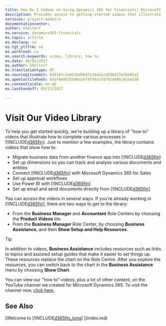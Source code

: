 ```yaml
---
title: How Do I Videos on Using Dynamics 365 for Financials| Microsoft Docs
description: Provides access to getting-started videos that illustrate how to do common tasks.
services: project-madeira
documentationcenter: 
author: bholtorf
ms.service: dynamics365-financials
ms.topic: article
ms.devlang: na
ms.tgt_pltfrm: na
ms.workload: na
ms.search.keywords: video, library, how to
ms.date: 06/02/2017
ms.author: bholtorf
ms.translationtype: HT
ms.sourcegitcommit: 81636fc2e661bd9b07c54da1cd5d0d27e30d01a2
ms.openlocfilehash: 6e5f4e0b32b90a19f4f58a1fd792a686c0cb41d0
ms.contentlocale: en-gb
ms.lasthandoff: 09/22/2017

---
```

# <a name="visit-our-video-library"></a>Visit Our Video Library
To help you get started quickly, we're building up a library of "how to" videos that illustrate how to complete various processes in [!INCLUDE[d365fin](includes/d365fin_md.md)]. Just to mention a few examples, the library contains videos that show how to:  

* Migrate business data from another finance app into [!INCLUDE[d365fin](includes/d365fin_md.md)]  
* Set up dimensions so you can track and analyse various documents and entities
* Connect [!INCLUDE[d365fin](includes/d365fin_md.md)] with Microsoft Dynamics 365 for Sales
* Set up approval workflows  
* Use Power BI with [!INCLUDE[d365fin](includes/d365fin_md.md)]  
* Set up email and send documents directly from [!INCLUDE[d365fin](includes/d365fin_md.md)]  

You can access the videos in several ways. If you're already working in [!INCLUDE[d365fin](includes/d365fin_md.md)], there are two ways to get to the library:

* From the **Business Manager** and **Accountant** Role Centers by choosing the **Product Videos** tile.  
* From the **Business Manager** Role Center, by choosing **Business Assistance**, and then **Show Setup and Help Resources**.  

> [!Tip]  
> In addition to videos, **Business Assistance** includes resources such as links to topics and assisted setup guides that make it easier to set things up. These resources replace the chart on the Role Centre. After you explore the resources, you can switch back to the chart in the **Business Assistance** menu by choosing **Show Chart**.  
  
You can view our "how to" videos, plus a lot of other content, on the YouTube channel we created for Microsoft Dynamics 365. To visit the channel now, [click here](https://go.microsoft.com/fwlink/?linkid=851533).

## <a name="see-also"></a>See Also
[Welcome to [!INCLUDE[d365fin_long](includes/d365fin_long_md.md)] ](index.md)

